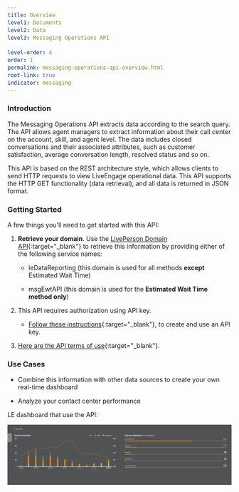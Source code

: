 ```yaml
---
title: Overview
level1: Documents
level2: Data
level3: Messaging Operations API

level-order: 4
order: 1
permalink: messaging-operations-api-overview.html
root-link: true
indicator: messaging
---
```

### Introduction

The Messaging Operations API extracts data according to the search query. The API allows agent managers to extract information about their call center on the account, skill, and agent level. The data includes closed conversations and their associated attributes, such as customer satisfaction, average conversation length, resolved status and so on.

This API is based on the REST architecture style, which allows clients to send HTTP requests to view LiveEngage operational data. This API supports the HTTP GET functionality (data retrieval), and all data is returned in JSON format.

### Getting Started

A few things you'll need to get started with this API:

1. **Retrieve your domain**. Use the [LivePerson Domain API](agent-domain-domain-api.html){:target="_blank"} to retrieve this information by providing either of the following service names:

	* leDataReporting (this domain is used for all methods **except** Estimated Wait Time)

	* msgEwtAPI (this domain is used for the **Estimated Wait Time method only**)

2. This API requires authorization using API key.

	* [Follow these instructions](guides-gettingstarted.html){:target="_blank"}, to create and use an API key.

3. [Here are the API terms of use](https://www.liveperson.com/policies/apitou){:target="_blank"}.



### Use Cases

* Combine this information with other data sources to create your own real-time dashboard

* Analyze your contact center performance

LE dashboard that use the API:

![MessagingOperations](img/messagingoperations.png)
